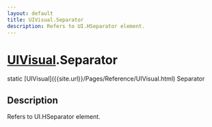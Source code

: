 ```yaml
---
layout: default
title: UIVisual.Separator
description: Refers to UI.HSeparator element.
---
```

# [UIVisual]({{site.url}}/Pages/Reference/UIVisual.html).Separator

<div class='signature' markdown='1'>
static [UIVisual]({{site.url}}/Pages/Reference/UIVisual.html) Separator
</div>

## Description
Refers to UI.HSeparator element.

